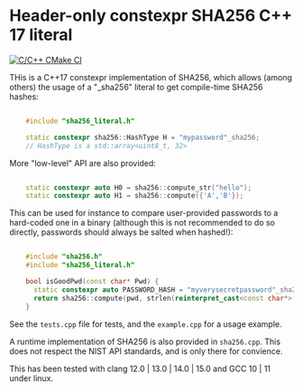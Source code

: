 Header-only constexpr SHA256 C++ 17 literal
===========================================

[![C/C++ CMake CI](https://github.com/StephanKa/sha256_literal/actions/workflows/build_cmake.yml/badge.svg?branch=master)](https://github.com/StephanKa/sha256_literal/actions/workflows/build_cmake.yml)

THis is a C++17 constexpr implementation of SHA256, which allows (among others)
the usage of a "_sha256" literal to get compile-time SHA256 hashes:

```cpp

    #include "sha256_literal.h"

    static constexpr sha256::HashType H = "mypassword"_sha256;
    // HashType is a std::array<uint8_t, 32>
```

More "low-level" API are also provided:

```cpp

    static constexpr auto H0 = sha256::compute_str("hello");
    static constexpr auto H1 = sha256::compute({'A','B'});
```

This can be used for instance to compare user-provided passwords to a
hard-coded one in a binary (although this is not recommended to do so
directly, passwords should always be salted when hashed!):

```cpp

    #include "sha256.h"
    #include "sha256_literal.h"

    bool isGoodPwd(const char* Pwd) {
      static constexpr auto PASSWORD_HASH = "myverysecretpassword"_sha256;
      return sha256::compute(pwd, strlen(reinterpret_cast<const char*>(pwd))) == PASSWORD_HASH;
    }
```

See the ``tests.cpp`` file for tests, and the ``example.cpp`` for a usage example.

A runtime implementation of SHA256 is also provided in ``sha256.cpp``. This
does not respect the NIST API standards, and is only there for convience.

This has been tested with clang 12.0 | 13.0 | 14.0 | 15.0 and GCC 10 | 11 under linux.
